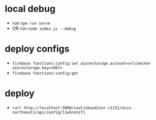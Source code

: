 # local debug
- run `npm run serve`
- OR run `node index.js --debug`
# deploy configs
-  `firebase functions:config:set azurestorage.account=urlchecker azurestorage.key=<KEY>`
-  `firebase functions:config:get`
# deploy
-  `curl http://localhost:5000/sswlinkauditor-c1131/asia-northeast1/api/config/l1w5nshz7i`